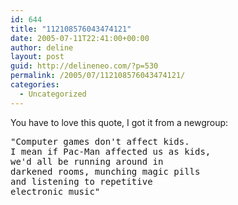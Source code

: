 ```yaml
---
id: 644
title: "112108576043474121"
date: 2005-07-11T22:41:00+00:00
author: deline
layout: post
guid: http://delineneo.com/?p=530
permalink: /2005/07/112108576043474121/
categories:
  - Uncategorized
---
```

You have to love this quote, I got it from a newgroup:

<pre>"Computer games don't affect kids.
I mean if Pac-Man affected us as kids,
we'd all be running around in
darkened rooms, munching magic pills
and listening to repetitive
electronic music"</pre>

